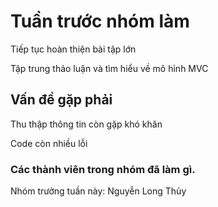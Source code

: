 # Tuần trước nhóm làm
Tiếp tục hoàn thiện bài tập lớn

Tập trung thảo luận và tìm hiểu về mô hình MVC
## Vấn đề gặp phải
Thu thập thông tin còn gặp khó khăn

Code còn nhiều lỗi
### Các thành viên trong nhóm đã làm gì.
Nhóm trưởng tuần này: Nguyễn Long Thủy
